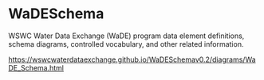 # WaDESchema
WSWC Water Data Exchange (WaDE) program data element definitions, schema diagrams, controlled vocabulary, and other related information.

https://wswcwaterdataexchange.github.io/WaDESchemav0.2/diagrams/WaDE_Schema.html
